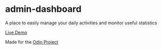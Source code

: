 # admin-dashboard
A place to easily manage your daily activities and monitor useful statistics

[Live Demo](https://threedotsellipsis.github.io/admin-dashboard/)

Made for the [Odin Project](https://www.theodinproject.com)
